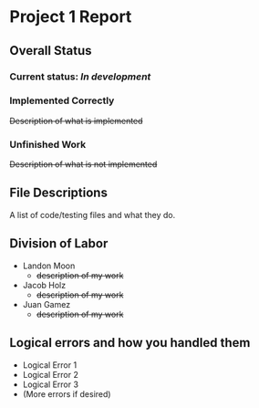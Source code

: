 <!--
More information found on page 9 of project_description.pdf. https://github.com/lankm/uta-dbms/issues/5

Convert to pdf when finalized.
-->

# Project 1 Report

## Overall Status

### Current status: *In development*

### Implemented Correctly
~~Description of what is implemented~~

### Unfinished Work
~~Description of what is not implemented~~

## File Descriptions

A list of code/testing files and what they do.

## Division of Labor
 - Landon Moon
   - ~~description of my work~~
 - Jacob Holz
    - ~~description of my work~~
 - Juan Gamez
    - ~~description of my work~~

## Logical errors and how you handled them
 - Logical Error 1
 - Logical Error 2
 - Logical Error 3
 - (More errors if desired)